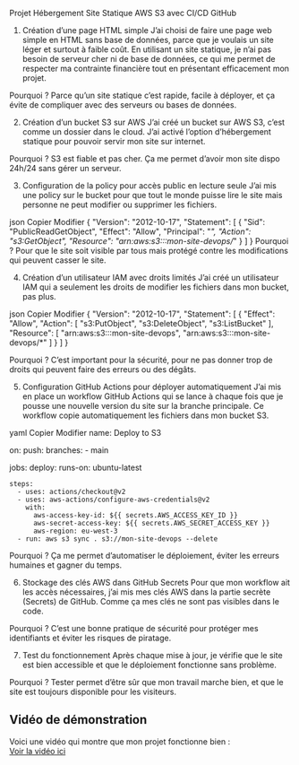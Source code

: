 Projet Hébergement Site Statique AWS S3 avec CI/CD GitHub


1. Création d’une page HTML simple
J’ai choisi de faire une page web simple en HTML sans base de données, parce que je voulais un site léger et surtout à faible coût. En utilisant un site statique, je n’ai pas besoin de serveur cher ni de base de données, ce qui me permet de respecter ma contrainte financière tout en présentant efficacement mon projet.

Pourquoi ?
Parce qu’un site statique c’est rapide, facile à déployer, et ça évite de compliquer avec des serveurs ou bases de données.


2. Création d’un bucket S3 sur AWS
J’ai créé un bucket sur AWS S3, c’est comme un dossier dans le cloud. J’ai activé l’option d’hébergement statique pour pouvoir servir mon site sur internet.

Pourquoi ?
S3 est fiable et pas cher. Ça me permet d’avoir mon site dispo 24h/24 sans gérer un serveur.


3. Configuration de la policy pour accès public en lecture seule
J’ai mis une policy sur le bucket pour que tout le monde puisse lire le site mais personne ne peut modifier ou supprimer les fichiers.





json
Copier
Modifier
{
  "Version": "2012-10-17",
  "Statement": [
    {
      "Sid": "PublicReadGetObject",
      "Effect": "Allow",
      "Principal": "*",
      "Action": "s3:GetObject",
      "Resource": "arn:aws:s3:::mon-site-devops/*"
    }
  ]
}
Pourquoi ?
Pour que le site soit visible par tous mais protégé contre les modifications qui peuvent casser le site.


4. Création d’un utilisateur IAM avec droits limités
J’ai créé un utilisateur IAM qui a seulement les droits de modifier les fichiers dans mon bucket, pas plus.


json
Copier
Modifier
{
  "Version": "2012-10-17",
  "Statement": [
    {
      "Effect": "Allow",
      "Action": [
        "s3:PutObject",
        "s3:DeleteObject",
        "s3:ListBucket"
      ],
      "Resource": [
        "arn:aws:s3:::mon-site-devops",
        "arn:aws:s3:::mon-site-devops/*"
      ]
    }
  ]
}



Pourquoi ?
C’est important pour la sécurité, pour ne pas donner trop de droits qui peuvent faire des erreurs ou des dégâts.



5. Configuration GitHub Actions pour déployer automatiquement
J’ai mis en place un workflow GitHub Actions qui se lance à chaque fois que je pousse une nouvelle version du site sur la branche principale. Ce workflow copie automatiquement les fichiers dans mon bucket S3.





yaml
Copier
Modifier
name: Deploy to S3

on:
  push:
    branches:
      - main

jobs:
  deploy:
    runs-on: ubuntu-latest

    steps:
      - uses: actions/checkout@v2
      - uses: aws-actions/configure-aws-credentials@v2
        with:
          aws-access-key-id: ${{ secrets.AWS_ACCESS_KEY_ID }}
          aws-secret-access-key: ${{ secrets.AWS_SECRET_ACCESS_KEY }}
          aws-region: eu-west-3
      - run: aws s3 sync . s3://mon-site-devops --delete
Pourquoi ?
Ça me permet d’automatiser le déploiement, éviter les erreurs humaines et gagner du temps.




6. Stockage des clés AWS dans GitHub Secrets
Pour que mon workflow ait les accès nécessaires, j’ai mis mes clés AWS dans la partie secrète (Secrets) de GitHub. Comme ça mes clés ne sont pas visibles dans le code.

Pourquoi ?
C’est une bonne pratique de sécurité pour protéger mes identifiants et éviter les risques de piratage.



7. Test du fonctionnement
Après chaque mise à jour, je vérifie que le site est bien accessible et que le déploiement fonctionne sans problème.

Pourquoi ?
Tester permet d’être sûr que mon travail marche bien, et que le site est toujours disponible pour les visiteurs.

## Vidéo de démonstration

Voici une vidéo qui montre que mon projet fonctionne bien :  
[Voir la vidéo ici](https://drive.google.com/file/d/1ahvaMo8XSjAnH37hkugKq1aAF65rG6OA/view?usp=sharing)

